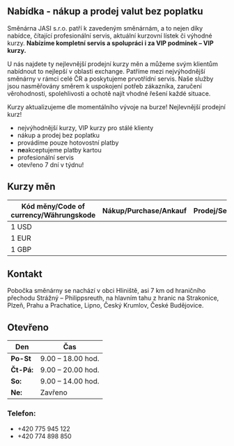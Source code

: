 ## Nabídka - nákup a prodej valut bez poplatku

Směnárna JASI s.r.o. patří k zavedeným směnárnám, a to nejen díky nabídce, čítající profesionální servis, aktuální kurzovní lístek či výhodné kurzy. **Nabízíme kompletní servis a spolupráci i za VIP podmínek – VIP kurzy.**

U nás najdete ty nejlevnější prodejní kurzy měn a můžeme svým klientům nabídnout to nejlepší v oblasti exchange. Patříme mezi nejvýhodnější směnárny v rámci celé ČR a poskytujeme prvotřídní servis. Naše služby jsou nasměřovány směrem k uspokojení potřeb zákazníka, zaručení věrohodnosti, spolehlivosti a ochotě najít vhodné řešení každé situace.

Kurzy aktualizujeme dle momentálního vývoje na burze! Nejlevnější prodejní kurz!

- nejvýhodnější kurzy, VIP kurzy pro stálé klienty
- nákup a prodej bez poplatku
- provádíme pouze hotovostní platby
- **ne**akceptujeme platby kartou
- profesionální servis
- otevřeno 7 dní v týdnu!

## Kurzy měn

| Kód měny/Code of currency/Währungskode | Nákup/Purchase/Ankauf | Prodej/Sell/Verkauf |
| --- | --- | --- |
| 1 USD |  |  | 
| 1 EUR |  |  |
| 1 GBP |  |  |

## Kontakt

Pobočka směnárny se nachází v obci Hliniště, asi 7 km od hraničního přechodu Strážný – Philippsreuth, na hlavním tahu z hranic na Strakonice, Plzeň, Prahu a Prachatice, Lipno, Český Krumlov, České Budějovice.

## Otevřeno
| Den | Čas |
| --- | --- |
| **Po-St** | 9.00 – 18.00 hod. |
| **Čt-Pá:** | 9.00 – 20.00 hod. |
| **So:** | 9.00 – 14.00 hod. |
| **Ne:** | Zavřeno |

### Telefon: 
- +420 775 945 122
- +420 774 898 850

